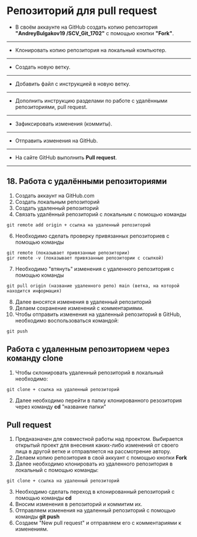 # Репозиторий для **pull request**
* В своём аккаунте на GitHub создать копию репозитория **"AndreyBulgakov19
/SCV_Git_1702"** с помощью кнопки **"Fork"**.
---
* Клонировать копию репозитория на локальный компьютер.
---
* Создать новую ветку.
---
* Добавить файл с инструкцией в новую ветку.
---
* Дополнить инструкцию разделами по работе с удалёнными репозиториями, pull request.
---
* Зафиксировать изменения (коммиты).
---
* Отправить изменения на GitHub.
---
* На сайте GitHub выполнить **Pull request**.
---
## 18. Работа с удалёнными репозиториями
1. Создать аккаунт на GitHub.com
2. Создать локальным репозиторий 
4. Создать удаленный репозиторий
5. Связать удалённый репозиторий с локальным с помощью команды
```
git remote add origin + ссылка на удаленный репозиторий
```
6. Необходимо сделать проверку привязанных репозиториев с помощью команды 
```
git remote (показывает привязанные репозитории)
gir remote -v (показывает привязанные репозитории с ссылкой)
```
7. Необходимо "втянуть" изменения с удаленного репозитория с помощью команды 
```
git pull origin (название удаленного репо) main (ветка, на которой находится информация)
```
8. Далее вносятся изменения в удаленный репозиторий
9. Делаем сохранение изменений с комментариями.
10. Чтобы отправить изменения на удаленный репозиторий в GitHub, необходимо воспользоваться командой:
```
git push
```
## Работа с удаленным репозиторием через команду **clone**
1. Чтобы склонировать удаленный репозиторий в локальный необходимо:
```
git clone + ссылка на удаленный репозиторий
```
2. Далее необходимо перейти в папку клонированного резозитория через команду **cd**  "название папки"
## Pull request
1. Предназначен для совместной работы над проектом. 
Выбирается открытый проект для внесения каких-либо изменений от своего лица в другой ветке и отправляется на рассмотрение автору.
1. Делаем копию репозитория в свой аккуант с помощью кнопки **Fork**
2. Далее необходимо клонировать из удаленного репозитория в локальный с помощью команды:
```
git clone + ссылка на удаленный репозиторий
```
3. Необходимо сделать переход в клонированный репозиторий с помощью команды **cd**
4. Вносим изменения в репозиторий и коммитим их. 
5. Отправляем изменения на удаленный репозиторий с помощью команды **git push**
6. Создаем "New pull request" и отправляем его с комментариями к изменениям. 
